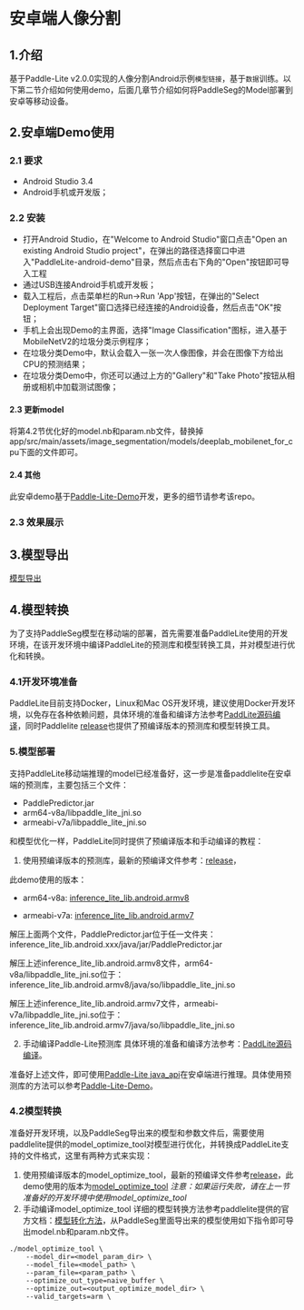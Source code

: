 # 安卓端人像分割

## 1.介绍
基于Paddle-Lite v2.0.0实现的人像分割Android示例`模型链接`，基于`数据`训练。以下第二节介绍如何使用demo，后面几章节介绍如何将PaddleSeg的Model部署到安卓等移动设备。
## 2.安卓端Demo使用
### 2.1 要求
- Android Studio 3.4
- Android手机或开发版；
### 2.2 安装
- 打开Android Studio，在"Welcome to Android Studio"窗口点击"Open an existing Android Studio project"，在弹出的路径选择窗口中进入"PaddleLite-android-demo"目录，然后点击右下角的"Open"按钮即可导入工程
- 通过USB连接Android手机或开发板；
- 载入工程后，点击菜单栏的Run->Run 'App'按钮，在弹出的"Select Deployment Target"窗口选择已经连接的Android设备，然后点击"OK"按钮；
- 手机上会出现Demo的主界面，选择"Image Classification"图标，进入基于MobileNetV2的垃圾分类示例程序；
- 在垃圾分类Demo中，默认会载入一张一次人像图像，并会在图像下方给出CPU的预测结果；
- 在垃圾分类Demo中，你还可以通过上方的"Gallery"和"Take Photo"按钮从相册或相机中加载测试图像；
#### 2.3 更新model
将第4.2节优化好的model.nb和param.nb文件，替换掉app/src/main/assets/image_segmentation/models/deeplab_mobilenet_for_cpu下面的文件即可。
#### 2.4 其他
此安卓demo基于[Paddle-Lite-Demo](https://github.com/PaddlePaddle/Paddle-Lite-Demo)开发，更多的细节请参考该repo。

### 2.3 效果展示
## 3.模型导出
[模型导出](https://github.com/PaddlePaddle/PaddleSeg/blob/release/v0.2.0/docs/model_export.md)

## 4.模型转换
为了支持PaddleSeg模型在移动端的部署，首先需要准备PaddleLite使用的开发环境，在该开发环境中编译PaddleLite的预测库和模型转换工具，并对模型进行优化和转换。

### 4.1开发环境准备
PaddleLite目前支持Docker，Linux和Mac OS开发环境，建议使用Docker开发环境，以免存在各种依赖问题，具体环境的准备和编译方法参考[PaddLite源码编译](https://paddlepaddle.github.io/Paddle-Lite/v2.0.0/source_compile/)，同时Paddlelite [release](https://github.com/PaddlePaddle/Paddle-Lite/releases/)也提供了预编译版本的预测库和模型转换工具。
### 5.模型部署
支持PaddleLite移动端推理的model已经准备好，这一步是准备paddlelite在安卓端的预测库，主要包括三个文件：

- PaddlePredictor.jar<br>
- arm64-v8a/libpaddle_lite_jni.so<br>
- armeabi-v7a/libpaddle_lite_jni.so<br>

和模型优化一样，PaddleLite同时提供了预编译版本和手动编译的教程：

1. 使用预编译版本的预测库，最新的预编译文件参考：[release](https://github.com/PaddlePaddle/Paddle-Lite/releases/)，

 此demo使用的版本：
 
- arm64-v8a: [inference_lite_lib.android.armv8](https://github.com/PaddlePaddle/Paddle-Lite/releases/download/v2.0.0/inference_lite_lib.android.armv8.gcc.c++_shared.with_extra.full_publish.tar.gz) 

- armeabi-v7a: [inference_lite_lib.android.armv7](https://github.com/PaddlePaddle/Paddle-Lite/releases/download/v2.0.0/inference_lite_lib.android.armv7.gcc.c++_shared.with_extra.full_publish.tar.gz) 
    
解压上面两个文件，PaddlePredictor.jar位于任一文件夹：inference_lite_lib.android.xxx/java/jar/PaddlePredictor.jar
    
解压上述inference_lite_lib.android.armv8文件，arm64-v8a/libpaddle_lite_jni.so位于：inference_lite_lib.android.armv8/java/so/libpaddle_lite_jni.so

解压上述inference_lite_lib.android.armv7文件，armeabi-v7a/libpaddle_lite_jni.so位于：inference_lite_lib.android.armv7/java/so/libpaddle_lite_jni.so

2. 手动编译Paddle-Lite预测库
具体环境的准备和编译方法参考：[PaddLite源码编译](https://paddlepaddle.github.io/Paddle-Lite/v2.0.0/source_compile/)。

准备好上述文件，即可使用[Paddle-Lite java_api](https://paddlepaddle.github.io/Paddle-Lite/v2.0.0/java_api_doc/)在安卓端进行推理。具体使用预测库的方法可以参考[Paddle-Lite-Demo](https://github.com/PaddlePaddle/Paddle-Lite-Demo)。

### 4.2模型转换

准备好开发环境，以及PaddleSeg导出来的模型和参数文件后，需要使用paddlelite提供的model_optimize_tool对模型进行优化，并转换成PaddleLite支持的文件格式，这里有两种方式来实现：

1. 使用预编译版本的model_optimize_tool，最新的预编译文件参考[release](https://github.com/PaddlePaddle/Paddle-Lite/releases/)，此demo使用的版本为[model_optimize_tool](https://github.com/PaddlePaddle/Paddle-Lite/releases/download/v2.0.0/model_optimize_tool) 
*注意：如果运行失败，请在上一节准备好的开发环境中使用model_optimize_tool*
2. 手动编译model_optimize_tool
详细的模型转换方法参考paddlelite提供的官方文档：[模型转化方法](https://paddlepaddle.github.io/Paddle-Lite/v2.0.0/model_optimize_tool/)，从PaddleSeg里面导出来的模型使用如下指令即可导出model.nb和param.nb文件。
```
./model_optimize_tool \
    --model_dir=<model_param_dir> \
    --model_file=<model_path> \
    --param_file=<param_path> \
    --optimize_out_type=naive_buffer \
    --optimize_out=<output_optimize_model_dir> \
    --valid_targets=arm \
```


